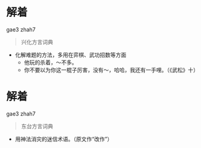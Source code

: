 # 解着
gae3 zhah7
> 兴化方言词典
- 化解难题的方法，多用在弈棋、武功招数等方面
  - 他玩的杀着，～不多。
  - 你不要以为你这一棍子厉害，没有～，哈哈，我还有一手哩。（《武松》十）

# 解着
gae3 zhah7
> 东台方言词典
- 用神法消灾的迷信术语。（原文作“改作”）

